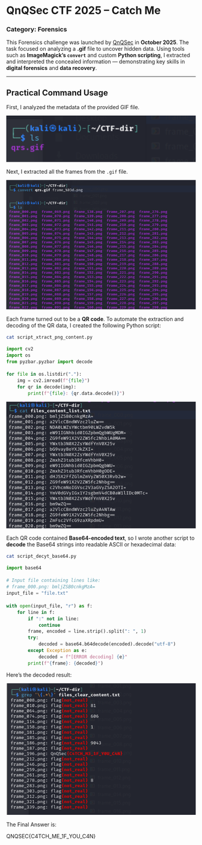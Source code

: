 # QnQSec CTF 2025 – Catch Me

### Category: Forensics

This Forensics challenge was launched by [QnQSec](https://ctftime.org/event/2826/) in **October 2025**. The task focused on analyzing a **.gif** file to uncover hidden data. Using tools such as **ImageMagick’s `convert`** and custom **Python scripting**, I extracted and interpreted the concealed information — demonstrating key skills in **digital forensics** and **data recovery**.

---

## Practical Command Usage

First, I analyzed the metadata of the provided GIF file.

<p align="center">
  <img src="./images/image1-1-1.png" alt="Metadata Analysis" width="700">
</p>

Next, I extracted all the frames from the `.gif` file.

<p align="center">
  <img src="./images/image3-3-3.png" alt="Extracted Frames" width="700">
</p>

Each frame turned out to be a **QR code**.
To automate the extraction and decoding of the QR data, I created the following Python script:

```bash
cat script_xtract_png_content.py
```

```python
import cv2
import os
from pyzbar.pyzbar import decode

for file in os.listdir("."):
    img = cv2.imread(f"{file}")
    for qr in decode(img):
        print(f"{file}: {qr.data.decode()}")
```

<p align="center">
  <img src="./images/image4-4-4.png" alt="QR Extraction" width="700">
</p>

Each QR code contained **Base64-encoded text**, so I wrote another script to **decode** the Base64 strings into readable ASCII or hexadecimal data:

```bash
cat script_decyt_base64.py
```

```python
import base64

# Input file containing lines like:
# frame_000.png: bmljZSB0cnkgMzA=
input_file = "file.txt"

with open(input_file, "r") as f:
    for line in f:
        if ":" not in line:
            continue
        frame, encoded = line.strip().split(": ", 1)
        try:
            decoded = base64.b64decode(encoded).decode("utf-8")
        except Exception as e:
            decoded = f"[ERROR decoding] {e}"
        print(f"{frame}: {decoded}")
```

Here’s the decoded result:

<p align="center">
  <img src="./images/image6-6-6.png" alt="Decoded Output" width="700">
</p>

The Final Answer is:

QNQSEC{C4TCH_ME_1F_YOU_C4N}

